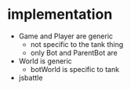 # implementation
* Game and Player are generic
  * not specific to the tank thing
  * only Bot and ParentBot are
* World is generic
  * botWorld is specific to tank
* jsbattle